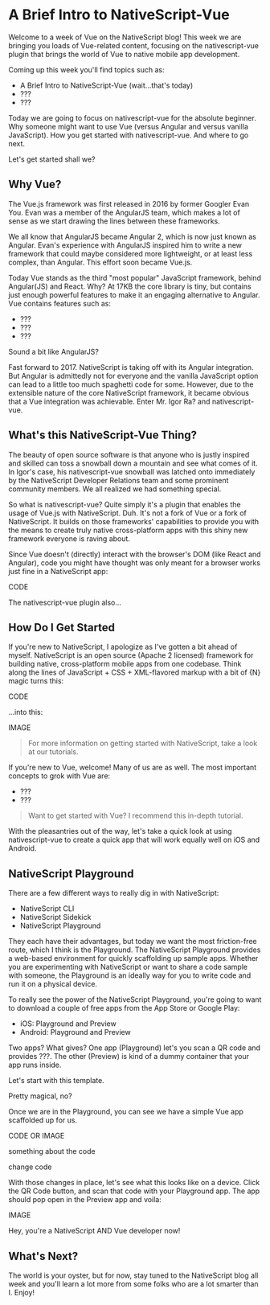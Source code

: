 # A Brief Intro to NativeScript-Vue

Welcome to a week of Vue on the NativeScript blog! This week we are bringing you loads of Vue-related content, focusing on the nativescript-vue plugin that brings the world of Vue to native mobile app development.

Coming up this week you'll find topics such as:

- A Brief Intro to NativeScript-Vue (wait...that's today)
- ???
- ???

Today we are going to focus on nativescript-vue for the absolute beginner. Why someone might want to use Vue (versus Angular and versus vanilla JavaScript). How you get started with nativescript-vue. And where to go next.

Let's get started shall we?

## Why Vue?

The Vue.js framework was first released in 2016 by former Googler Evan You. Evan was a member of the AngularJS team, which makes a lot of sense as we start drawing the lines between these frameworks.

We all know that AngularJS became Angular 2, which is now just known as Angular. Evan's experience with AngularJS inspired him to write a new framework that could maybe considered more lightweight, or at least less complex, than Angular. This effort soon became Vue.js.

Today Vue stands as the third "most popular" JavaScript framework, behind Angular(JS) and React. Why? At 17KB the core library is tiny, but contains just enough powerful features to make it an engaging alternative to Angular. Vue contains features such as:

- ???
- ???
- ???

Sound a bit like AngularJS?

Fast forward to 2017. NativeScript is taking off with its Angular integration. But Angular is admittedly not for everyone and the vanilla JavaScript option can lead to a little too much spaghetti code for some. However, due to the extensible nature of the core NativeScript framework, it became obvious that a Vue integration was achievable. Enter Mr. Igor Ra? and nativescript-vue.

## What's this NativeScript-Vue Thing?

The beauty of open source software is that anyone who is justly inspired and skilled can toss a snowball down a mountain and see what comes of it. In Igor's case, his nativescript-vue snowball was latched onto immediately by the NativeScript Developer Relations team and some prominent community members. We all realized we had something special.

So what is nativescript-vue? Quite simply it's a plugin that enables the usage of Vue.js with NativeScript. Duh. It's not a fork of Vue or a fork of NativeScript. It builds on those frameworks' capabilities to provide you with the means to create truly native cross-platform apps with this shiny new framework everyone is raving about.

Since Vue doesn't (directly) interact with the browser's DOM (like React and Angular), code you might have thought was only meant for a browser works just fine in a NativeScript app:

CODE

The nativescript-vue plugin also...

## How Do I Get Started

If you're new to NativeScript, I apologize as I've gotten a bit ahead of myself. NativeScript is an open source (Apache 2 licensed) framework for building native, cross-platform mobile apps from one codebase. Think along the lines of JavaScript + CSS + XML-flavored markup with a bit of {N} magic turns this:

CODE

...into this:

IMAGE

> For more information on getting started with NativeScript, take a look at our tutorials.

If you're new to Vue, welcome! Many of us are as well. The most important concepts to grok with Vue are:

- ???
- ???

> Want to get started with Vue? I recommend this in-depth tutorial.

With the pleasantries out of the way, let's take a quick look at using nativescript-vue to create a quick app that will work equally well on iOS and Android.

## NativeScript Playground

There are a few different ways to really dig in with NativeScript:

- NativeScript CLI
- NativeScript Sidekick
- NativeScript Playground

They each have their advantages, but today we want the most friction-free route, which I think is the Playground. The NativeScript Playground provides a web-based environment for quickly scaffolding up sample apps. Whether you are experimenting with NativeScript or want to share a code sample with someone, the Playground is an ideally way for you to write code and run it on a physical device.

To really see the power of the NativeScript Playground, you're going to want to download a couple of free apps from the App Store or Google Play:

- iOS: Playground and Preview
- Android: Playground and Preview

Two apps? What gives? One app (Playground) let's you scan a QR code and provides ???. The other (Preview) is kind of a dummy container that your app runs inside.

Let's start with this template.

Pretty magical, no?

Once we are in the Playground, you can see we have a simple Vue app scaffolded up for us.

CODE OR IMAGE

something about the code

change code

With those changes in place, let's see what this looks like on a device. Click the QR Code button, and scan that code with your Playground app. The app should pop open in the Preview app and voila:

IMAGE

Hey, you're a NativeScript AND Vue developer now!

## What's Next?

The world is your oyster, but for now, stay tuned to the NativeScript blog all week and you'll learn a lot more from some folks who are a lot smarter than I. Enjoy!

